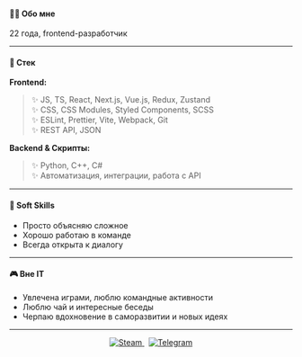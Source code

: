 #### 👨‍💻 Обо мне

22 года, frontend-разработчик

---

#### 🚀 Стек

**Frontend:**  
> ✨ JS, TS, React, Next.js, Vue.js, Redux, Zustand  
> ✨ CSS, CSS Modules, Styled Components, SCSS  
> ✨ ESLint, Prettier, Vite, Webpack, Git  
> ✨ REST API, JSON

**Backend & Скрипты:**  
> ✨ Python, C++, C#  
> ✨ Автоматизация, интеграции, работа с API

---

#### 🧠 Soft Skills

- Просто объясняю сложное  
- Хорошо работаю в команде  
- Всегда открыта к диалогу

---

#### 🎮 Вне IT

- Увлечена играми, люблю командные активности
- Люблю чай и интересные беседы
- Черпаю вдохновение в саморазвитии и новых идеях

---

<p align="center">
  <a href="https://steamcommunity.com/id/akumuuu/">
    <img src="https://img.shields.io/badge/Steam-blue?logo=steam&logoColor=white" alt="Steam">
  </a>
  <a href="https://t.me/akumuuuu" style="margin-left:8px;">
    <img src="https://img.shields.io/badge/Telegram-2CA5E0?logo=telegram&logoColor=white" alt="Telegram">
  </a>
</p>
